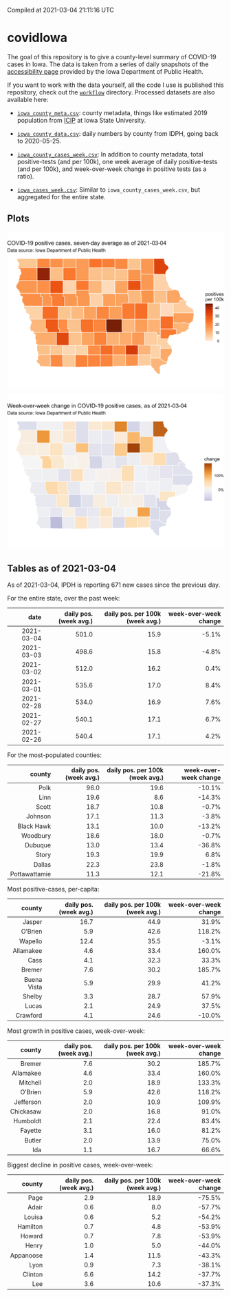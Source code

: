 Compiled at 2021-03-04 21:11:16 UTC

<!-- README.md is generated from README.Rmd. Please edit that file -->

# covidIowa

<!-- badges: start -->
<!-- badges: end -->

The goal of this repository is to give a county-level summary of
COVID-19 cases in Iowa. The data is taken from a series of daily
snapshots of the [accessibility
page](https://coronavirus.iowa.gov/pages/access) provided by the Iowa
Department of Public Health.

If you want to work with the data yourself, all the code I use is
published this repository, check out the [`workflow`](workflow)
directory. Processed datasets are also available here:

-   [`iowa_county_meta.csv`](https://raw.githubusercontent.com/ijlyttle/covidIowa/master/workflow/data/99-publish/iowa_county_meta.csv):
    county metadata, things like estimated 2019 population from
    [ICIP](https://www.icip.iastate.edu/tables/population/counties-estimates)
    at Iowa State University.

-   [`iowa_county_data.csv`](https://raw.githubusercontent.com/ijlyttle/covidIowa/master/workflow/data/99-publish/iowa_county_data.csv):
    daily numbers by county from IDPH, going back to 2020-05-25.

-   [`iowa_county_cases_week.csv`](https://raw.githubusercontent.com/ijlyttle/covidIowa/master/workflow/data/99-publish/iowa_county_data.csv):
    In addition to county metadata, total positive-tests (and per 100k),
    one week average of daily positive-tests (and per 100k), and
    week-over-week change in positive tests (as a ratio).

-   [`iowa_cases_week.csv`](https://raw.githubusercontent.com/ijlyttle/covidIowa/master/workflow/data/99-publish/iowa_cases_week.csv):
    Similar to `iowa_county_cases_week.csv`, but aggregated for the
    entire state.

## Plots

![](workflow/data/99-publish/iowa_cases.png)

![](workflow/data/99-publish/iowa_change.png)

## Tables as of 2021-03-04

As of 2021-03-04, IPDH is reporting 671 new cases since the previous
day.

For the entire state, over the past week:

|       date | daily pos. (week avg.) | daily pos. per 100k (week avg.) | week-over-week change |
|-----------:|-----------------------:|--------------------------------:|----------------------:|
| 2021-03-04 |                  501.0 |                            15.9 |                 -5.1% |
| 2021-03-03 |                  498.6 |                            15.8 |                 -4.8% |
| 2021-03-02 |                  512.0 |                            16.2 |                  0.4% |
| 2021-03-01 |                  535.6 |                            17.0 |                  8.4% |
| 2021-02-28 |                  534.0 |                            16.9 |                  7.6% |
| 2021-02-27 |                  540.1 |                            17.1 |                  6.7% |
| 2021-02-26 |                  540.4 |                            17.1 |                  4.2% |

For the most-populated counties:

|        county | daily pos. (week avg.) | daily pos. per 100k (week avg.) | week-over-week change |
|--------------:|-----------------------:|--------------------------------:|----------------------:|
|          Polk |                   96.0 |                            19.6 |                -10.1% |
|          Linn |                   19.6 |                             8.6 |                -14.3% |
|         Scott |                   18.7 |                            10.8 |                 -0.7% |
|       Johnson |                   17.1 |                            11.3 |                 -3.8% |
|    Black Hawk |                   13.1 |                            10.0 |                -13.2% |
|      Woodbury |                   18.6 |                            18.0 |                 -0.7% |
|       Dubuque |                   13.0 |                            13.4 |                -36.8% |
|         Story |                   19.3 |                            19.9 |                  6.8% |
|        Dallas |                   22.3 |                            23.8 |                 -1.8% |
| Pottawattamie |                   11.3 |                            12.1 |                -21.8% |

Most positive-cases, per-capita:

|      county | daily pos. (week avg.) | daily pos. per 100k (week avg.) | week-over-week change |
|------------:|-----------------------:|--------------------------------:|----------------------:|
|      Jasper |                   16.7 |                            44.9 |                 31.9% |
|     O’Brien |                    5.9 |                            42.6 |                118.2% |
|     Wapello |                   12.4 |                            35.5 |                 -3.1% |
|   Allamakee |                    4.6 |                            33.4 |                160.0% |
|        Cass |                    4.1 |                            32.3 |                 33.3% |
|      Bremer |                    7.6 |                            30.2 |                185.7% |
| Buena Vista |                    5.9 |                            29.9 |                 41.2% |
|      Shelby |                    3.3 |                            28.7 |                 57.9% |
|       Lucas |                    2.1 |                            24.9 |                 37.5% |
|    Crawford |                    4.1 |                            24.6 |                -10.0% |

Most growth in positive cases, week-over-week:

|    county | daily pos. (week avg.) | daily pos. per 100k (week avg.) | week-over-week change |
|----------:|-----------------------:|--------------------------------:|----------------------:|
|    Bremer |                    7.6 |                            30.2 |                185.7% |
| Allamakee |                    4.6 |                            33.4 |                160.0% |
|  Mitchell |                    2.0 |                            18.9 |                133.3% |
|   O’Brien |                    5.9 |                            42.6 |                118.2% |
| Jefferson |                    2.0 |                            10.9 |                109.9% |
| Chickasaw |                    2.0 |                            16.8 |                 91.0% |
|  Humboldt |                    2.1 |                            22.4 |                 83.4% |
|   Fayette |                    3.1 |                            16.0 |                 81.2% |
|    Butler |                    2.0 |                            13.9 |                 75.0% |
|       Ida |                    1.1 |                            16.7 |                 66.6% |

Biggest decline in positive cases, week-over-week:

|    county | daily pos. (week avg.) | daily pos. per 100k (week avg.) | week-over-week change |
|----------:|-----------------------:|--------------------------------:|----------------------:|
|      Page |                    2.9 |                            18.9 |                -75.5% |
|     Adair |                    0.6 |                             8.0 |                -57.7% |
|    Louisa |                    0.6 |                             5.2 |                -54.2% |
|  Hamilton |                    0.7 |                             4.8 |                -53.9% |
|    Howard |                    0.7 |                             7.8 |                -53.9% |
|     Henry |                    1.0 |                             5.0 |                -44.0% |
| Appanoose |                    1.4 |                            11.5 |                -43.3% |
|      Lyon |                    0.9 |                             7.3 |                -38.1% |
|   Clinton |                    6.6 |                            14.2 |                -37.7% |
|       Lee |                    3.6 |                            10.6 |                -37.3% |
